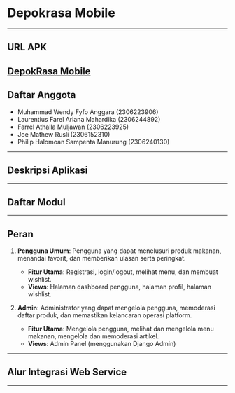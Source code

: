 # Depokrasa Mobile
---
## URL APK
[DepokRasa Mobile]()
---
## Daftar Anggota
- Muhammad Wendy Fyfo Anggara (2306223906)
- Laurentius Farel Arlana Mahardika (2306244892)
- Farrel Athalla Muljawan (2306223925)
- Joe Mathew Rusli (2306152310)
- Philip Halomoan Sampenta Manurung (2306240130)
---
## Deskripsi Aplikasi

---
## Daftar Modul 

---
## Peran
1. **Pengguna Umum**: Pengguna yang dapat menelusuri produk makanan, menandai favorit, dan memberikan ulasan serta peringkat.
   - **Fitur Utama**: Registrasi, login/logout, melihat menu, dan membuat wishlist.
   - **Views**: Halaman dashboard pengguna, halaman profil, halaman wishlist.

2. **Admin**: Administrator yang dapat mengelola pengguna, memoderasi daftar produk, dan memastikan kelancaran operasi platform.
   - **Fitur Utama**: Mengelola pengguna, melihat dan mengelola menu makanan, mengelola dan memoderasi artikel.
   - **Views**: Admin Panel (menggunakan Django Admin)
---
## Alur Integrasi Web Service

---

